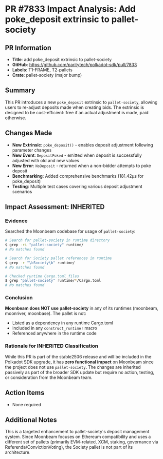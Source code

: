 # PR #7833 Impact Analysis: Add poke_deposit extrinsic to pallet-society

## PR Information
- **Title**: add poke_deposit extrinsic to pallet-society
- **GitHub**: https://github.com/paritytech/polkadot-sdk/pull/7833
- **Labels**: T1-FRAME, T2-pallets
- **Crate**: pallet-society (major bump)

## Summary
This PR introduces a new `poke_deposit` extrinsic to `pallet-society`, allowing users to re-adjust deposits made when creating bids. The extrinsic is designed to be cost-efficient: free if an actual adjustment is made, paid otherwise.

## Changes Made
- **New Extrinsic**: `poke_deposit()` - enables deposit adjustment following parameter changes
- **New Event**: `DepositPoked` - emitted when deposit is successfully adjusted with old and new values
- **New Error**: `NoDeposit` - returned when a non-bidder attempts to poke deposit
- **Benchmarking**: Added comprehensive benchmarks (181.42μs for poke_deposit)
- **Testing**: Multiple test cases covering various deposit adjustment scenarios

## Impact Assessment: INHERITED

### Evidence
Searched the Moonbeam codebase for usage of `pallet-society`:

```bash
# Search for pallet-society in runtime directory
$ grep -ri "pallet-society" runtime/
# No matches found

# Search for Society pallet references in runtime
$ grep -r "\bSociety\b" runtime/
# No matches found

# Checked runtime Cargo.toml files
$ grep "pallet-society" runtime/*/Cargo.toml
# No matches found
```

### Conclusion
**Moonbeam does NOT use pallet-society** in any of its runtimes (moonbeam, moonriver, moonbase). The pallet is not:
- Listed as a dependency in any runtime Cargo.toml
- Included in any `construct_runtime!` macro
- Referenced anywhere in the runtime code

### Rationale for INHERITED Classification
While this PR is part of the stable2506 release and will be included in the Polkadot SDK upgrade, it has **zero functional impact** on Moonbeam since the project does not use `pallet-society`. The changes are inherited passively as part of the broader SDK update but require no action, testing, or consideration from the Moonbeam team.

## Action Items
- None required

## Additional Notes
This is a targeted enhancement to pallet-society's deposit management system. Since Moonbeam focuses on Ethereum compatibility and uses a different set of pallets (primarily EVM-related, XCM, staking, governance via Referenda/ConvictionVoting), the Society pallet is not part of its architecture.

